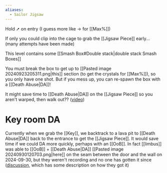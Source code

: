 ```yaml
---
aliases:
  - Sailor Jigsaw
---
```

Hold ➚ on entry (I guess more like → for [[Max%]])

If only you could clip into the cage to grab the [[Jigsaw Piece]] early... (many attempts have been made)

This level contains some [[Smash Box#Double stack|double stack Smash Boxes]]

You must break the box to get up to [[Pasted image 20240923205311.png|this]] section (to get the crystals for [[Max%]]), so you only have one shot. But if you mess up, you can re-spawn the box with a [[Death Abuse|DA]]!

It might save time to [[Death Abuse|DA]] on the [[Jigsaw Piece]] so you aren't warped, then walk out?? ([video](https://youtu.be/YquOqQz36uU&t=28m55s))
# Key room DA
Currently when we grab the [[Key]], we backtrack to a lava pit to [[Death Abuse|DA]] back to the entrance to get the [[Jigsaw Piece]]. It would save time if we could DA more quickly, perhaps with an [[OoB]]. In fact [[limbus]] was able to [[OoB]] + [[Death Abuse|DA]] [[Pasted image 20240930120703.png|here]] on the seam between the door and the wall on 2024-09-30, but they weren't recording and no one has gotten it since ([discussion](https://discord.com/channels/313375426112389123/408694062862958592/1289969765481447454), which has some description on how they got it)
